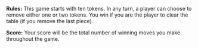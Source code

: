 **Rules:** This game starts with ten tokens. In any turn, a player can choose to remove either one or two tokens. You win if you are the player to clear the table (if you remove the last piece).

**Score:** Your score will be the total number of winning moves you make throughout the game.
